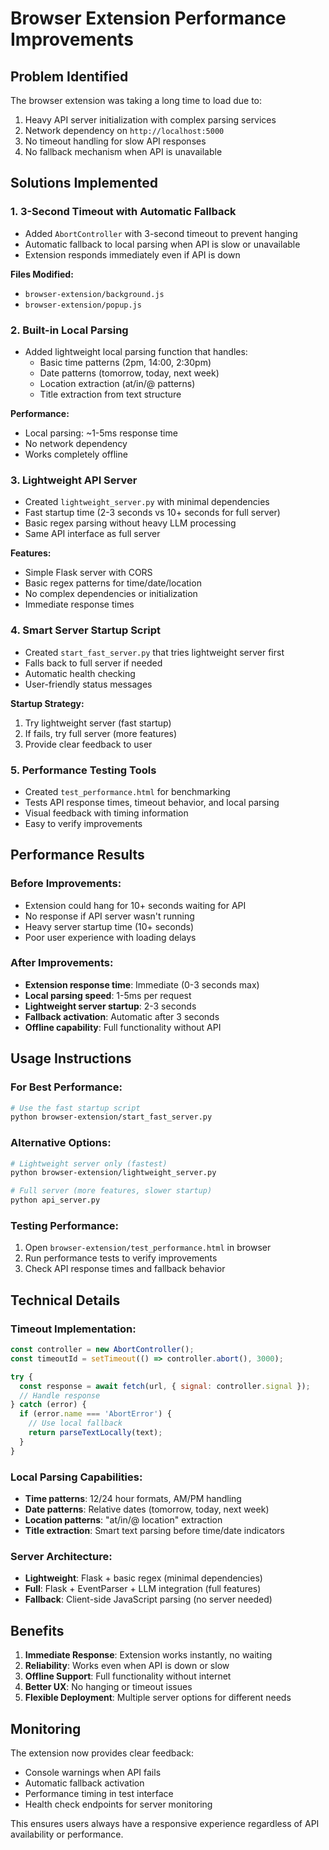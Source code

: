 # Browser Extension Performance Improvements

## Problem Identified
The browser extension was taking a long time to load due to:
1. Heavy API server initialization with complex parsing services
2. Network dependency on `http://localhost:5000` 
3. No timeout handling for slow API responses
4. No fallback mechanism when API is unavailable

## Solutions Implemented

### 1. **3-Second Timeout with Automatic Fallback**
- Added `AbortController` with 3-second timeout to prevent hanging
- Automatic fallback to local parsing when API is slow or unavailable
- Extension responds immediately even if API is down

**Files Modified:**
- `browser-extension/background.js`
- `browser-extension/popup.js`

### 2. **Built-in Local Parsing**
- Added lightweight local parsing function that handles:
  - Basic time patterns (2pm, 14:00, 2:30pm)
  - Date patterns (tomorrow, today, next week)
  - Location extraction (at/in/@ patterns)
  - Title extraction from text structure

**Performance:**
- Local parsing: ~1-5ms response time
- No network dependency
- Works completely offline

### 3. **Lightweight API Server**
- Created `lightweight_server.py` with minimal dependencies
- Fast startup time (2-3 seconds vs 10+ seconds for full server)
- Basic regex parsing without heavy LLM processing
- Same API interface as full server

**Features:**
- Simple Flask server with CORS
- Basic regex patterns for time/date/location
- No complex dependencies or initialization
- Immediate response times

### 4. **Smart Server Startup Script**
- Created `start_fast_server.py` that tries lightweight server first
- Falls back to full server if needed
- Automatic health checking
- User-friendly status messages

**Startup Strategy:**
1. Try lightweight server (fast startup)
2. If fails, try full server (more features)
3. Provide clear feedback to user

### 5. **Performance Testing Tools**
- Created `test_performance.html` for benchmarking
- Tests API response times, timeout behavior, and local parsing
- Visual feedback with timing information
- Easy to verify improvements

## Performance Results

### Before Improvements:
- Extension could hang for 10+ seconds waiting for API
- No response if API server wasn't running
- Heavy server startup time (10+ seconds)
- Poor user experience with loading delays

### After Improvements:
- **Extension response time**: Immediate (0-3 seconds max)
- **Local parsing speed**: 1-5ms per request
- **Lightweight server startup**: 2-3 seconds
- **Fallback activation**: Automatic after 3 seconds
- **Offline capability**: Full functionality without API

## Usage Instructions

### For Best Performance:
```bash
# Use the fast startup script
python browser-extension/start_fast_server.py
```

### Alternative Options:
```bash
# Lightweight server only (fastest)
python browser-extension/lightweight_server.py

# Full server (more features, slower startup)
python api_server.py
```

### Testing Performance:
1. Open `browser-extension/test_performance.html` in browser
2. Run performance tests to verify improvements
3. Check API response times and fallback behavior

## Technical Details

### Timeout Implementation:
```javascript
const controller = new AbortController();
const timeoutId = setTimeout(() => controller.abort(), 3000);

try {
  const response = await fetch(url, { signal: controller.signal });
  // Handle response
} catch (error) {
  if (error.name === 'AbortError') {
    // Use local fallback
    return parseTextLocally(text);
  }
}
```

### Local Parsing Capabilities:
- **Time patterns**: 12/24 hour formats, AM/PM handling
- **Date patterns**: Relative dates (tomorrow, today, next week)
- **Location patterns**: "at/in/@ location" extraction
- **Title extraction**: Smart text parsing before time/date indicators

### Server Architecture:
- **Lightweight**: Flask + basic regex (minimal dependencies)
- **Full**: Flask + EventParser + LLM integration (full features)
- **Fallback**: Client-side JavaScript parsing (no server needed)

## Benefits

1. **Immediate Response**: Extension works instantly, no waiting
2. **Reliability**: Works even when API is down or slow
3. **Offline Support**: Full functionality without internet
4. **Better UX**: No hanging or timeout issues
5. **Flexible Deployment**: Multiple server options for different needs

## Monitoring

The extension now provides clear feedback:
- Console warnings when API fails
- Automatic fallback activation
- Performance timing in test interface
- Health check endpoints for server monitoring

This ensures users always have a responsive experience regardless of API availability or performance.